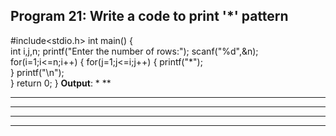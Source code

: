 ## Program 21: Write a code to print '*' pattern ##
#include<stdio.h>
int main()
{	
int i,j,n;
printf("Enter the number of rows:");
scanf("%d",&n);
for(i=1;i<=n;i++)
{
for(j=1;j<=i;j++)
{
printf("*");	
}
printf("\n");	 
}
return 0;
}
**Output**:
*
**
***
****
*****
******
